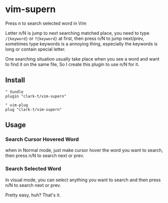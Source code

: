 # vim-supern

Press n to search selected word in Vim

Letter n/N is jump to next searching matched place, you need to type
`/{keyword}` or `?{keyword}` at first, then press n/N to jump next/prev,
sometimes type keywords is a annoying thing, especially the keywords is
long or contain special letter.

One searching situation usually take place when you see a word and want to find it on the same file, So I create this plugin to use n/N for it.

## Install

```vimscript
" Vundle
plugin "clark-t/vim-supern"

" vim-plug
plug "clark-t/vim-supern"
```

## Usage

### Search Cursor Hovered Word

when in Normal mode, just make cursor hover the word you want to search,
then press <Leader>n/N to search next or prev.

### Search Selected Word

In visual mode, you can select anything you want to search and then
press <Leader>n/N to search next or prev.

Pretty easy, huh? That's it.
